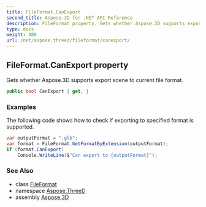 ```yaml
---
title: FileFormat.CanExport
second_title: Aspose.3D for .NET API Reference
description: FileFormat property. Gets whether Aspose.3D supports export scene to current file format
type: docs
weight: 480
url: /net/aspose.threed/fileformat/canexport/
---
```

## FileFormat.CanExport property

Gets whether Aspose.3D supports export scene to current file format.

```csharp
public bool CanExport { get; }
```

### Examples

The following code shows how to check if exporting to specified format is supported.

```csharp
var outputFormat = ".glb";
var format = FileFormat.GetFormatByExtension(outputFormat);
if (format.CanExport)
    Console.WriteLine($"Can export to {outputFormat}");
```

### See Also

* class [FileFormat](../)
* namespace [Aspose.ThreeD](../../../aspose.threed/)
* assembly [Aspose.3D](../../../)



